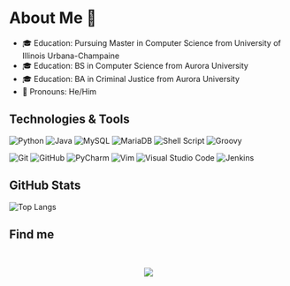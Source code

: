 # About Me 👋

- 🎓 Education: Pursuing Master in Computer Science from University of Illinois Urbana-Champaine
- 🎓 Education: BS in Computer Science from Aurora University
- 🎓 Education: BA in Criminal Justice from Aurora University
- 👨 Pronouns: He/Him

## Technologies & Tools

![Python](https://img.shields.io/badge/Python-gray?style=flat&logo=python&logoColor=white)
![Java](https://img.shields.io/badge/Java-gray?style=flat&logo=java&logoColor=white)
![MySQL](https://img.shields.io/badge/MySQL-gray?style=flat&logo=mysql&logoColor=white)
![MariaDB](https://img.shields.io/badge/MariaDB-gray?style=flat&logo=mariadb&logoColor=white)
![Shell Script](https://img.shields.io/badge/Shell_Script-gray?style=flat&logo=gnu-bash&logoColor=white)
![Groovy](https://img.shields.io/badge/Groovy-gray?style=flat&logo=groovy&logoColor=white)

![Git](https://img.shields.io/badge/git-gray?style=flat&logo=git&logoColor=white)
![GitHub](https://img.shields.io/badge/github-gray?style=flatdge&logo=github&logoColor=white)
![PyCharm](https://img.shields.io/badge/pycharm-gray?style=flat&logo=pycharm&logoColor=white)
![Vim](https://img.shields.io/badge/VIM-gray?style=flat&logo=vim&logoColor=white)
![Visual Studio Code](https://img.shields.io/badge/Visual%20Studio%20Code-gray?style=flat&logo=visual-studio-code&logoColor=white)
![Jenkins](https://img.shields.io/badge/jenkins-gray?style=flat&logo=jenkins&logoColor=white)

## GitHub Stats
![Top Langs](https://github-readme-stats.vercel.app/api/top-langs/?username=CharalambosIoannou&theme=tokyonight)

## Find me

<br />
<p align="center">
<a href="https://www.linkedin.com/in/jonathan-birkey-052123150/">
<img src="https://img.shields.io/badge/linkedin-%230077B5.svg?style=flat&logo=linkedin&logoColor=white" />
</p>
